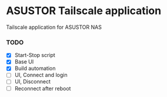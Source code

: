 # ASUSTOR Tailscale application

Tailscale application for ASUSTOR NAS

### TODO

- [x] Start-Stop script
- [x] Base UI
- [x] Build automation
- [ ] UI, Connect and login
- [ ] UI, Disconnect
- [ ] Reconnect after reboot
